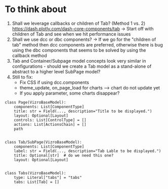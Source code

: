 # To think about

1. Shall we leverage callbacks or children of Tab? (Method 1 vs. 2) https://dash.plotly.com/dash-core-components/tab
   -> Start off with children of Tab and see when we hit performance issues
2. Shall we use dcc or dbc components?
   -> If we go for the "children of tab" method then dcc components are preferred, otherwise there is bug using the dbc components that seems to be solved by using the callback method
3. Tab and Container/Subpage model concepts look very similar in configurations - should we create a Tab model as a stand-alone of abstract to a higher level SubPage model?
4. Still to fix:
   - Fix CSS if using dcc.components
   - theme_update, on_page_load for charts --> chart do not update yet
   - If you apply parameter, some charts disappear?

```
class Page(VizroBaseModel):
    components: List[ComponentType]
    title: str = Field(..., description="Title to be displayed.")
    layout: Optional[Layout]
    controls: List[ControlType] = []
    actions: List[ActionsChain] = []
    path


class Tab/SubPage(VizroBaseModel):
    components: List[ComponentType]
    label: str = Field(..., description="Tab Lable to be displayed.")
    title: Optional[str]  # do we need this one?
    layout: Optional[Layout]


class Tabs(VizroBaseModel):
    type: Literal["tabs"] = "tabs"
    tabs: List[Tab] = []
```
